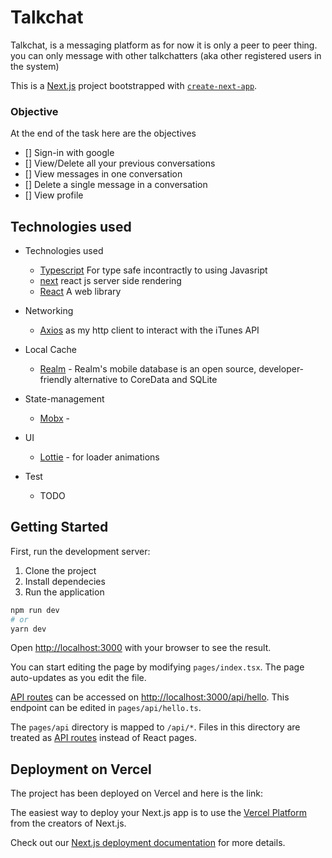 # Talkchat

Talkchat, is a messaging platform as for now it is only a peer to peer thing. you can only message with other talkchatters (aka other registered users in the system)

This is a [Next.js](https://nextjs.org/) project bootstrapped with [`create-next-app`](https://github.com/vercel/next.js/tree/canary/packages/create-next-app).

### Objective

At the end of the task here are the objectives
- [] Sign-in with google
- [] View/Delete all your previous conversations
- [] View messages in one conversation
- [] Delete a single message in a conversation
- [] View profile 


## Technologies used

* Technologies used
    * [Typescript](https://www.typescriptlang.org//) For type safe incontractly to using Javasript
    * [next]() react js server side rendering
    * [React](https://reactnative.dev) A web library 

* Networking
    * [Axios](https://axios.com) as my http client to interact with the iTunes API
    
* Local Cache
    * [Realm](https://realm.io/) - Realm's mobile database is an open source, developer-friendly alternative to CoreData and SQLite

* State-management
    * [Mobx](https://react-redux.js.org) - 

* UI
    * [Lottie](https://www.npmjs.com/package/react-lottie) - for loader animations 

* Test
    * TODO


## Getting Started

First, run the development server:

1. Clone the project
2. Install dependecies
3. Run the application

```bash
npm run dev
# or
yarn dev
```

Open [http://localhost:3000](http://localhost:3000) with your browser to see the result.

You can start editing the page by modifying `pages/index.tsx`. The page auto-updates as you edit the file.

[API routes](https://nextjs.org/docs/api-routes/introduction) can be accessed on [http://localhost:3000/api/hello](http://localhost:3000/api/hello). This endpoint can be edited in `pages/api/hello.ts`.

The `pages/api` directory is mapped to `/api/*`. Files in this directory are treated as [API routes](https://nextjs.org/docs/api-routes/introduction) instead of React pages.


## Deployment on Vercel

The project has been deployed on Vercel and here is the link:


The easiest way to deploy your Next.js app is to use the [Vercel Platform](https://vercel.com/new?utm_medium=default-template&filter=next.js&utm_source=create-next-app&utm_campaign=create-next-app-readme) from the creators of Next.js.

Check out our [Next.js deployment documentation](https://nextjs.org/docs/deployment) for more details.
